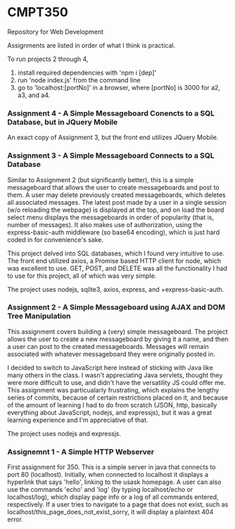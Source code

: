 # CMPT350

Repository for Web Development

Assignments are listed in order of what I think is practical.

To run projects 2 through 4, 
1) install required dependencies with 'npm i [dep]'
2) run 'node index.js' from the command line
3) go to 'localhost:[portNo]' in a browser, where [portNo] is 3000 for a2, a3, and a4.

### Assignment 4 - A Simple Messageboard Conencts to a SQL Database, but in JQuery Mobile
An exact copy of Assignment 3, but the front end utilizes JQuery Mobile. 

### Assignment 3 - A Simple Messageboard Connects to a SQL Database

Similar to Assignment 2 (but significantly better), this is a simple messageboard that allows the user to create messageboards and post to them. A user may delete previously created messageboards, which deletes all associated messages. The latest post made by a user in a single session (w/o reloading the webpage) is displayed at the top, and on load the board select menu displays the messageboards in order of popularity (that is, number of messages). It also makes use of authorization, using the express-basic-auth middleware (so base64 encoding), which is just hard coded in for convenience's sake. 

This project delved into SQL databases, which I found very intuitive to use. The front end utilized axios, a Promise based HTTP client for node, which was excellent to use. GET, POST, and DELETE was all the functionality I had to use for this project, all of which was very simple.

The project uses nodejs, sqlite3, axios, express, and +express-basic-auth.

### Assignment 2 - A Simple Messageboard using AJAX and DOM Tree Manipulation

This assignment covers building a (very) simple messageboard. The project allows the user to create a new messageboard by giving it a name, and then a user can post to the created messageboards. Messages will remain associated with whatever messageboard they were originally posted in.

I decided to switch to JavaScript here instead of sticking with Java like many others in the class. I wasn't appreciating Java servlets, thought they were more difficult to use, and didn't have the versatility JS could offer me. This assignment was particualarly frustrating, which explains the lengthy series of commits, because of certain restrictions placed on it, and because of the amount of learning I had to do from scratch (JSON, http, basically everything about JavaScript, nodejs, and expressjs), but it was a great learning experience and I'm appreciative of that.

The project uses nodejs and expressjs.

### Assignemnt 1 - A Simple HTTP Webserver

First assignment for 350. This is a simple server in java that connects to port 80 (localhost). Initially, when connected to localhost it displays a hyperlink that says 'hello', linking to the usask homepage. A user can also use the commands 'echo' and 'log' (by typing localhost/echo or localhost/log), which display page info or a log of all commands entered, respectively. If a user tries to navigate to a page that does not exist, such as localhost/this_page_does_not_exist_sorry, it will display a plaintext 404 error.
